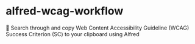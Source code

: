 # alfred-wcag-workflow
🎩 Search through and copy Web Content Accessibility Guideline (WCAG) Success Criterion (SC) to your clipboard using Alfred
